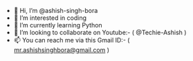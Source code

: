 - 👋 Hi, I’m @ashish-singh-bora
- 👀 I’m interested in coding
- 🌱 I’m currently learning Python
- 💞️ I’m looking to collaborate on Youtube:- ( @Techie-Ashish )
- 📫 You can reach me via this Gmail ID:- ( mr.ashishsinghbora@gmail.com )



